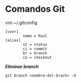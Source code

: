 Comandos Git
=========

vim ~/.gitconfig
```
[user]
        name = Raul
[alias]
        st = status
        ci = commit
        br = branch
        co = checkout
```

***Eliminar branch***
```
git branch <nombre-del-brach> -d
```

